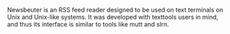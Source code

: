 Newsbeuter is an RSS feed reader designed to be used on text terminals on Unix and Unix-like systems. It was developed with texttools users in mind, and thus its interface is similar to tools like mutt and slrn.